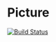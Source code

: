 # Picture
[![Build Status](https://travis-ci.org/pizzabling/Picture.svg?branch=master)](https://travis-ci.org/pizzabling/Picture)
